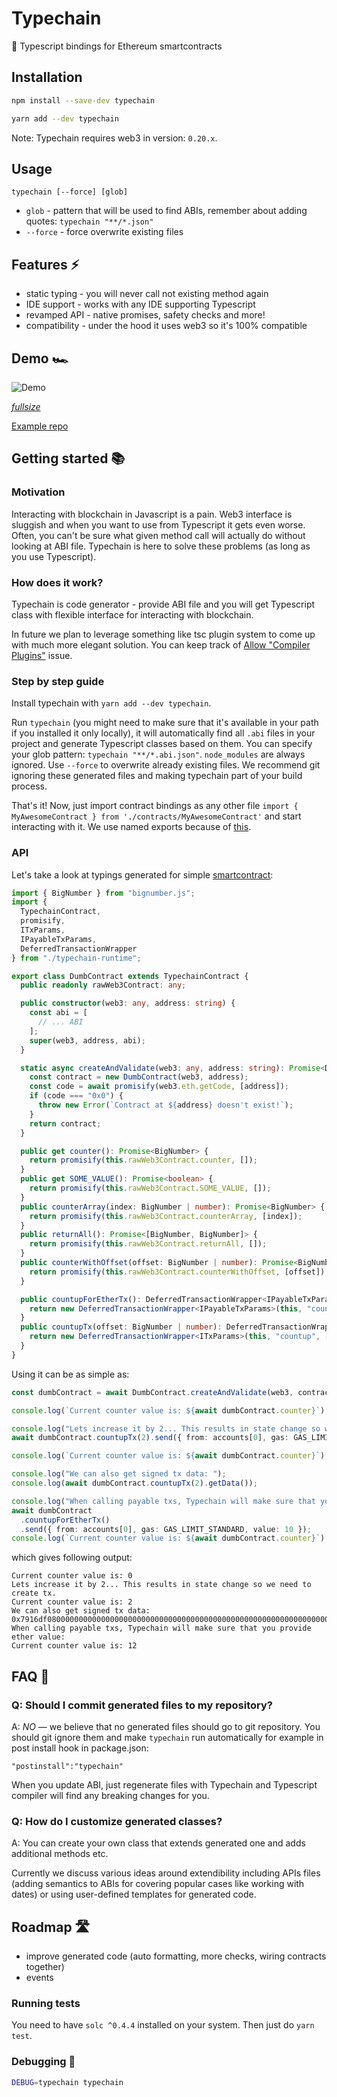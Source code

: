 # Typechain

🔌 Typescript bindings for Ethereum smartcontracts

## Installation

```bash
npm install --save-dev typechain
```

```bash
yarn add --dev typechain
```

Note: Typechain requires web3 in version: `0.20.x`.

## Usage

```
typechain [--force] [glob]
```

* `glob` - pattern that will be used to find ABIs, remember about adding quotes: `typechain
  "**/*.json"`
* `--force` - force overwrite existing files

## Features ⚡

* static typing - you will never call not existing method again
* IDE support - works with any IDE supporting Typescript
* revamped API - native promises, safety checks and more!
* compatibility - under the hood it uses web3 so it's 100% compatible

## Demo 🏎️

![Demo](https://media.giphy.com/media/l1J9CYJCRtMVSSPK0/giphy.gif)

_[fullsize](https://zippy.gfycat.com/DimBruisedBlacknorwegianelkhound.mp4)_

[Example repo](https://github.com/krzkaczor/Typechain-example)

## Getting started 📚

### Motivation

Interacting with blockchain in Javascript is a pain. Web3 interface is sluggish and when you want to
use from Typescript it gets even worse. Often, you can't be sure what given method call will
actually do without looking at ABI file. Typechain is here to solve these problems (as long as you
use Typescript).

### How does it work?

Typechain is code generator - provide ABI file and you will get Typescript class with flexible
interface for interacting with blockchain.

In future we plan to leverage something like tsc plugin system to come up with much more elegant
solution. You can keep track of
[Allow "Compiler Plugins"](https://github.com/Microsoft/TypeScript/issues/16607) issue.

### Step by step guide

Install typechain with `yarn add --dev typechain`.

Run `typechain` (you might need to make sure that it's available in your path if you installed it
only locally), it will automatically find all `.abi` files in your project and generate Typescript
classes based on them. You can specify your glob pattern: `typechain "**/*.abi.json"`.
`node_modules` are always ignored. Use `--force` to overwrite already existing files. We recommend
git ignoring these generated files and making typechain part of your build process.

That's it! Now, just import contract bindings as any other file `import { MyAwesomeContract } from
'./contracts/MyAwesomeContract'` and start interacting with it. We use named exports because of
[this](https://blog.neufund.org/why-we-have-banned-default-exports-and-you-should-do-the-same-d51fdc2cf2ad).

### API

Let's take a look at typings generated for simple
[smartcontract](https://github.com/Neufund/Typechain/blob/master/test/integration/contracts/DumbContract.sol):

```typescript
import { BigNumber } from "bignumber.js";
import {
  TypechainContract,
  promisify,
  ITxParams,
  IPayableTxParams,
  DeferredTransactionWrapper
} from "./typechain-runtime";

export class DumbContract extends TypechainContract {
  public readonly rawWeb3Contract: any;

  public constructor(web3: any, address: string) {
    const abi = [
      // ... ABI
    ];
    super(web3, address, abi);
  }

  static async createAndValidate(web3: any, address: string): Promise<DumbContract> {
    const contract = new DumbContract(web3, address);
    const code = await promisify(web3.eth.getCode, [address]);
    if (code === "0x0") {
      throw new Error(`Contract at ${address} doesn't exist!`);
    }
    return contract;
  }

  public get counter(): Promise<BigNumber> {
    return promisify(this.rawWeb3Contract.counter, []);
  }
  public get SOME_VALUE(): Promise<boolean> {
    return promisify(this.rawWeb3Contract.SOME_VALUE, []);
  }
  public counterArray(index: BigNumber | number): Promise<BigNumber> {
    return promisify(this.rawWeb3Contract.counterArray, [index]);
  }
  public returnAll(): Promise<[BigNumber, BigNumber]> {
    return promisify(this.rawWeb3Contract.returnAll, []);
  }
  public counterWithOffset(offset: BigNumber | number): Promise<BigNumber> {
    return promisify(this.rawWeb3Contract.counterWithOffset, [offset]);
  }

  public countupForEtherTx(): DeferredTransactionWrapper<IPayableTxParams> {
    return new DeferredTransactionWrapper<IPayableTxParams>(this, "countupForEther", []);
  }
  public countupTx(offset: BigNumber | number): DeferredTransactionWrapper<ITxParams> {
    return new DeferredTransactionWrapper<ITxParams>(this, "countup", [offset]);
  }
}
```

Using it can be as simple as:

```typescript
const dumbContract = await DumbContract.createAndValidate(web3, contractAddress);

console.log(`Current counter value is: ${await dumbContract.counter}`);

console.log("Lets increase it by 2... This results in state change so we need to create tx.");
await dumbContract.countupTx(2).send({ from: accounts[0], gas: GAS_LIMIT_STANDARD });

console.log(`Current counter value is: ${await dumbContract.counter}`);

console.log("We can also get signed tx data: ");
console.log(await dumbContract.countupTx(2).getData());

console.log("When calling payable txs, Typechain will make sure that you provide ether value:");
await dumbContract
  .countupForEtherTx()
  .send({ from: accounts[0], gas: GAS_LIMIT_STANDARD, value: 10 });
console.log(`Current counter value is: ${await dumbContract.counter}`);
```

which gives following output:

```
Current counter value is: 0
Lets increase it by 2... This results in state change so we need to create tx.
Current counter value is: 2
We can also get signed tx data:
0x7916df080000000000000000000000000000000000000000000000000000000000000002
When calling payable txs, Typechain will make sure that you provide ether value:
Current counter value is: 12
```

## FAQ 🤔

### Q: Should I commit generated files to my repository?

A: _NO_ — we believe that no generated files should go to git repository. You should git ignore them
and make `typechain` run automatically for example in post install hook in package.json:

```
"postinstall":"typechain"
```

When you update ABI, just regenerate files with Typechain and Typescript compiler will find any
breaking changes for you.

### Q: How do I customize generated classes?

A: You can create your own class that extends generated one and adds additional methods etc.

Currently we discuss various ideas around extendibility including APIs files (adding semantics to
ABIs for covering popular cases like working with dates) or using user-defined templates for
generated code.

## Roadmap 🛣️

* improve generated code (auto formatting, more checks, wiring contracts together)
* events

### Running tests

You need to have `solc ^0.4.4` installed on your system. Then just do `yarn test`.

### Debugging 🐞

```sh
DEBUG=typechain typechain
```
